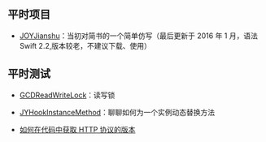 ## 平时项目


* [JOYJianshu](https://github.com/Wl201314/JoyDemo/tree/master/JOYJianshu)：当初对简书的一个简单仿写（最后更新于 2016 年 1 月，语法 Swift 2.2,版本较老，不建议下载、使用）


## 平时测试

* [GCDReadWriteLock](https://github.com/Wl201314/JoyDemo/blob/master/GCDReadWriteLock/GCDReadWriteLock)：读写锁


* [JYHookInstanceMethod](https://github.com/joy0304/JoyDemo/tree/master/JYHookInstanceMethod)：聊聊如何为一个实例动态替换方法

* [如何在代码中获取 HTTP 协议的版本](https://github.com/joy0304/JoyDemo/tree/master/getHTTPVersion)